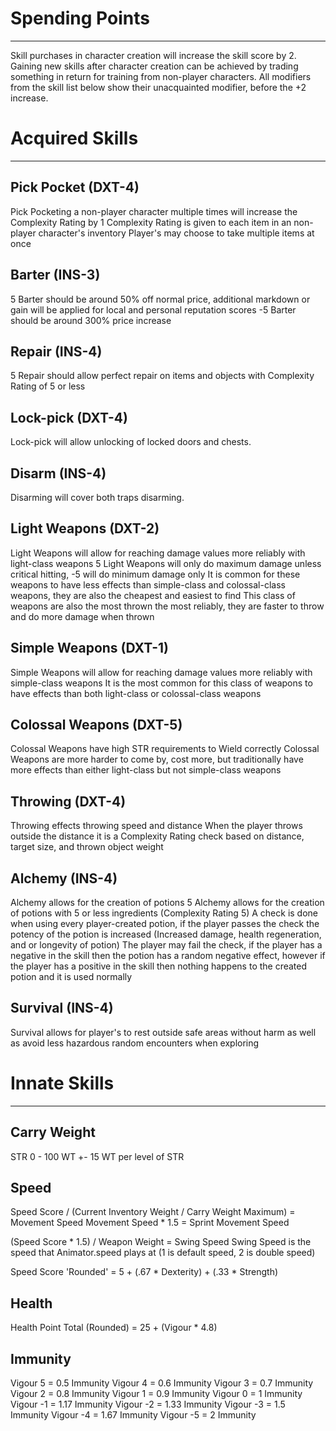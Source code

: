 # Spending Points
---
Skill purchases in character creation will increase the skill score by 2. Gaining new skills after character creation can be achieved by trading something in return for training from non-player characters. All modifiers from the skill list below show their unacquainted modifier, before the +2 increase.

# Acquired Skills
---
## Pick Pocket (DXT-4)
Pick Pocketing a non-player character multiple times will increase the Complexity Rating by 1
Complexity Rating is given to each item in an non-player character's inventory
Player's may choose to take multiple items at once

## Barter (INS-3)
5 Barter should be around 50% off normal price, additional markdown or gain will be applied for local and personal reputation scores
-5 Barter should be around 300% price increase

## Repair (INS-4)
5 Repair should allow perfect repair on items and objects with Complexity Rating of 5 or less

## Lock-pick (DXT-4)
Lock-pick will allow unlocking of locked doors and chests.

## Disarm (INS-4)
Disarming will cover both traps disarming.

## Light Weapons (DXT-2)
Light Weapons will allow for reaching damage values more reliably with light-class weapons
5 Light Weapons will only do maximum damage unless critical hitting, -5 will do minimum damage only
It is common for these weapons to have less effects than simple-class and colossal-class weapons, they are also the cheapest and easiest to find
This class of weapons are also the most thrown the most reliably, they are faster to throw and do more damage when thrown

## Simple Weapons (DXT-1)
Simple Weapons will allow for reaching damage values more reliably with simple-class weapons
It is the most common for this class of weapons to have effects than both light-class or colossal-class weapons

## Colossal Weapons (DXT-5)
Colossal Weapons have high STR requirements to Wield correctly
Colossal Weapons are more harder to come by, cost more, but traditionally have more effects than either light-class but not simple-class weapons

## Throwing (DXT-4)
Throwing effects throwing speed and distance
When the player throws outside the distance it is a Complexity Rating check based on distance, target size, and thrown object weight

## Alchemy (INS-4)
Alchemy allows for the creation of potions
5 Alchemy allows for the creation of potions with 5 or less ingredients (Complexity Rating 5)
A check is done when using every player-created potion, if the player passes the check the potency of the potion is increased (Increased damage, health regeneration, and or longevity of potion)
The player may fail the check, if the player has a negative in the skill then the potion has a random negative effect, however if the player has a positive in the skill then nothing happens to the created potion and it is used normally

## Survival (INS-4)
Survival allows for player's to rest outside safe areas without harm as well as avoid less hazardous random encounters when exploring

# Innate Skills
---
## Carry Weight
STR 0 - 100 WT
+- 15 WT per level of STR

## Speed
Speed Score / (Current Inventory Weight / Carry Weight Maximum) = Movement Speed
Movement Speed * 1.5 = Sprint Movement Speed

(Speed Score * 1.5) / Weapon Weight = Swing Speed
Swing Speed is the speed that Animator.speed plays at (1 is default speed, 2 is double speed)

Speed Score 'Rounded' = 5 + (.67 * Dexterity) + (.33 * Strength)

## Health
Health Point Total (Rounded) = 25 + (Vigour * 4.8)

## Immunity
Vigour 5 = 0.5 Immunity
Vigour 4 = 0.6 Immunity
Vigour 3 = 0.7 Immunity
Vigour 2 = 0.8 Immunity
Vigour 1 = 0.9 Immunity
Vigour 0 = 1 Immunity
Vigour -1 = 1.17 Immunity
Vigour -2 = 1.33 Immunity
Vigour -3 = 1.5 Immunity
Vigour -4 = 1.67 Immunity
Vigour -5 = 2 Immunity

